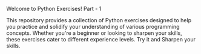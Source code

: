 Welcome to Python Exercises!
Part - 1

This repository provides a collection of Python exercises designed to help you practice and solidify your understanding of various programming concepts. Whether you're a beginner or looking to sharpen your skills, these exercises cater to different experience levels.
Try it and Sharpen your skills.
